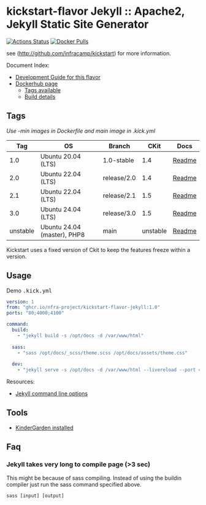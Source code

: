 
# kickstart-flavor Jekyll :: Apache2, Jekyll Static Site Generator

[![Actions Status](https://github.com/nfra-project/kickstart-flavor-jekyll/workflows/test/badge.svg)](https://github.com/nfra-project/kickstart-flavor-jekyll/actions)
[![Docker Pulls](https://img.shields.io/docker/pulls/nfra/kickstart-flavor-jekyll.svg)](https://github.com/nfra-project/kickstart-flavor-jekyll)

see (http://github.com/infracamp/kickstart) for more information.

Document Index:

- [Development Guide for this flavor](DEVELOPMENT.md)
- [Dockerhub page](https://hub.docker.com/r/nfra/kickstart-flavor-jekyll/)
    - [Tags available](https://hub.docker.com/r/nfra/kickstart-flavor-jekyll/tags/)
    - [Build details](https://hub.docker.com/r/nfra/kickstart-flavor-jekyll/builds/)


## Tags

*Use -min images in Dockerfile and main image in .kick.yml*

| Tag      | OS                          | Branch      | CKit     | Docs                                                                               |
|----------|-----------------------------|-------------|----------|------------------------------------------------------------------------------------|
| 1.0      | Ubuntu 20.04 (LTS)          | 1.0-stable  | 1.4      | [Readme](https://github.com/nfra-project/kickstart-flavor-jekyll/tree/1.0-stable)  |
| 2.0      | Ubuntu 22.04 (LTS)          | release/2.0 | 1.4      | [Readme](https://github.com/nfra-project/kickstart-flavor-jekyll/tree/release/2.0) |
| 2.1      | Ubuntu 22.04 (LTS)          | release/2.1 | 1.5      | [Readme](https://github.com/nfra-project/kickstart-flavor-jekyll/tree/release/2.1) |
| 3.0      | Ubuntu 24.04 (LTS)          | release/3.0 | 1.5      | [Readme](https://github.com/nfra-project/kickstart-flavor-jekyll/tree/release/3.0)
| unstable | Ubuntu 24.04 (master), PHP8 | main        | unstable | [Readme](https://github.com/nfra-project/kickstart-flavor-jekyll/)                 |

Kickstart uses a fixed version of Ckit to keep the features freeze within
a version.

## Usage

Demo <kbd>.kick.yml</kbd>

```yaml
version: 1
from: "ghcr.io/nfra-project/kickstart-flavor-jekyll:1.0"
ports: "80;4000;4100"

command:
  build:
    - "jekyll build -s /opt/docs -d /var/www/html"
  
  sass:
    - "sass /opt/docs/_scss/theme.scss /opt/docs/assets/theme.css"
  
  dev:
    - "jekyll serve -s /opt/docs -d /var/www/html --livereload --port 4000 --livereload-port 4100 --host 0.0.0.0"
```

Resources:
- [Jekyll command line options](https://jekyllrb.com/docs/configuration/options/)


## Tools

- [KinderGarden installed](https://www.github.com/lack-project/lack-kindergarden)


## Faq

### Jekyll takes very long to compile page (>3 sec)

This might be because of sass compiling. Instead of using the buildin compiler
just run the sass command specified above.

```
sass [input] [output]
```